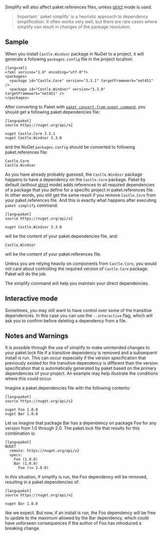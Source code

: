 Simplify will also affect paket.references files, unless [strict](dependencies-file.html#Strict-references) mode is used.

<blockquote>Important: `paket simplify` is a heuristic approach to dependency simplification. It often works very well, but there are rare cases where simplify can result in changes of the package resolution.</blockquote>

## Sample

When you install `Castle.Windsor` package in NuGet to a project, it will generate a following `packages.config` file in the project location:

    [lang=xml]
    <?xml version="1.0" encoding="utf-8"?>
    <packages>
      <package id="Castle.Core" version="3.3.1" targetFramework="net451" />
      <package id="Castle.Windsor" version="3.3.0" targetFramework="net451" />
    </packages>

After converting to Paket with [`paket convert-from-nuget command`](paket-convert-from-nuget.html), you should get a following paket.dependencies file:

    [lang=paket]
    source https://nuget.org/api/v2

    nuget Castle.Core 3.3.1
    nuget Castle.Windsor 3.3.0

and the NuGet `packages.config` should be converted to following paket.references file:

    Castle.Core
    Castle.Windsor

As you have already probably guessed, the `Castle.Windsor` package happens to have a dependency on the `Castle.Core` package.
Paket by default (without [strict](dependencies-file.html#Strict-references) mode) adds references to all required dependencies of a package that you define for a specific project in paket.references file.
In other words, you still get the same result if you remove `Castle.Core` from your paket.references file.
And this is exactly what happens after executing `paket simplify` command:

    [lang=paket]
    source https://nuget.org/api/v2

    nuget Castle.Windsor 3.3.0

will be the content of your paket.dependencies file, and:

    Castle.Windsor

will be the content of your paket.references file.

Unless you are relying heavily on components from `Castle.Core`, you would not care about controlling the required version of `Castle.Core` package. Paket will do the job.

The simplify command will help you maintain your direct dependencies.

## Interactive mode

Sometimes, you may still want to have control over some of the transitive dependencies. In this case you can use the `--interactive` flag,
which will ask you to confirm before deleting a dependency from a file.


## Notes and Warnings
It is possible through the use of simplify to make unintended changes to your paket.lock file if a transitive dependency is removed and a subsequent install is run.  This can occur especially if the version specification that previously existed for the transitive dependency is different than the version specification that is automatically generated by paket based on the primary dependencies of your project.  An example may help illustrate the conditions where this could occur.

Imagine a paket.dependencies file with the following contents:

    [lang=paket]
    source https://nuget.org/api/v2

    nuget Foo 1.0.0
    nuget Bar 1.0.0

Let us imagine that package Bar has a dependency on package Foo for any version from 1.0 through 2.0. The paket.lock file that results for this combination is:

    [lang=paket]
    NUGET
      remote: https://nuget.org/api/v2
      specs:
        Foo (1.0.0)
        Bar (1.0.0)
          Foo (<= 2.0.0)

In this situation, if simplify is run, the Foo dependency will be removed, resulting in a paket.dependencies of:

    [lang=paket]
    source https://nuget.org/api/v2

    nuget Bar 1.0.0

like we expect.  But now, if an install is run, the Foo dependency will be free to update to the maximum allowed by the Bar dependency, which could have unforseen consequences if the author of Foo has introduced a breaking change.
